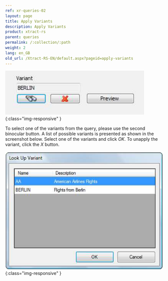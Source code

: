 ```yaml
---
ref: xr-queries-02
layout: page
title: Apply Variants
description: Apply Variants
product: xtract-rs
parent: queries
permalink: /:collection/:path
weight: 2
lang: en_GB
old_url: /Xtract-RS-EN/default.aspx?pageid=apply-variants
---
```


![Query-Variant-001](/img/content/Query-Variant-001.png){:class="img-responsive" }

To select one of the variants from the query, please use the second binocular button. A list of possible variants is presented as shown in the screenshot below. Select one of the variants and click *OK*. To unapply the variant, click the *X* button.


![Query-Variant-002](/img/content/Query-Variant-002.png){:class="img-responsive" }